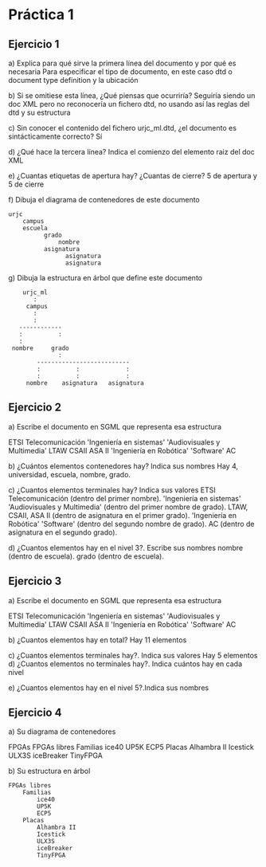  # Práctica 1


## Ejercicio 1
a) Explica para qué sirve la primera línea del documento y por qué es necesaria
Para especificar el tipo de documento, en este caso dtd o document type definition y la ubicación

b) Si se omitiese esta línea, ¿Qué piensas que ocurriría?
Seguiría siendo un doc XML pero no reconocería un fichero dtd, no usando así las reglas del dtd y su estructura

c) Sin conocer el contenido del fichero urjc_ml.dtd, ¿el documento es sintácticamente correcto?
Sí

d) ¿Qué hace la tercera línea?
Indica el comienzo del elemento raiz del doc XML

e) ¿Cuantas etiquetas de apertura hay? ¿Cuantas de cierre?
5 de apertura y 5 de cierre

f) Dibuja el diagrama de contenedores de este documento
        
    urjc
        campus
        escuela
              grado
                  nombre
              asignatura
                    asignatura
                    asignatura

g) Dibuja la estructura en árbol que define este documento
       
        urjc_ml  
           :
         campus
           :
           :
       ------------
       :          :
       :          
     nombre     grado 
                  :
            --------------------------
            :          :             :  
            :          :             :    
         nombre    asignatura   asignatura


## Ejercicio 2

a) Escribe el documento en SGML que representa esa estructura  
  
  
<!DOCTYPE universidad SYSTEM "universidad.dtd">
<universidad>
  <!-- include URL URJC -->
  <escuela>
    <nombre>
        <nombre>ETSI Telecomunicación</nombre>
    </nombre>
    <grado>
        <nombre>'Ingeniería en sistemas' 'Audiovisuales y Multimedia'</nombre>
        <asignatura>LTAW</asignatura>
        <asignatura>CSAII</asignatura>
        <asignatura>ASA II</asignatura>
    </grado>
    <grado>
        <nombre>'Ingeniería en Robótica' 'Software'</nombre>
        <asignatura>AC</asignatura>
    </grado>
  </escuela>
</universidad>

b) ¿Cuántos elementos contenedores hay? Indica sus nombres
Hay 4, universidad, escuela, nombre, grado.

c) ¿Cuantos elementos terminales hay? Indica sus valores
ETSI Telecomunicación (dentro del primer nombre).
'Ingeniería en sistemas' 'Audiovisuales y Multimedia' (dentro del primer nombre de grado).
LTAW, CSAII, ASA II (dentro de asignatura en el primer grado).
'Ingeniería en Robótica' 'Software' (dentro del segundo nombre de grado).
AC (dentro de asignatura en el segundo grado).

d) ¿Cuantos elementos hay en el nivel 3?. Escribe sus nombres
nombre (dentro de escuela).
grado (dentro de escuela).

## Ejercicio 3


a) Escribe el documento en SGML que representa esa estructura

<!DOCTYPE universidad SYSTEM "universidad.dtd">
<universidad>
  <!-- include URL URJC -->
  <escuela>
    <nombre>
        <nombre>ETSI Telecomunicación</nombre>
    </nombre>
    <grado>
        <nombre>'Ingeniería en sistemas' 'Audiovisuales y Multimedia'</nombre>
        <asignatura>LTAW</asignatura>
        <asignatura>CSAII</asignatura>
        <asignatura>ASA II</asignatura>
    </grado>
    <grado>
        <nombre>'Ingeniería en Robótica' 'Software'</nombre>
        <asignatura>AC</asignatura>
    </grado>
  </escuela>
</universidad>   
  
  
b) ¿Cuantos elementos hay en total?
Hay 11 elementos

c) ¿Cuantos elementos terminales hay?. Indica sus valores
Hay 5 elementos
d) ¿Cuantos elementos no terminales hay?. Indica cuántos hay en cada nivel

e) ¿Cuantos elementos hay en el nivel 5?.Indica sus nombres

## Ejercicio 4

a) Su diagrama de contenedores

FPGAs
    FPGAs libres
        Familias
            ice40
            UP5K
            ECP5
        Placas
            Alhambra II
            Icestick
            ULX3S
            iceBreaker
            TinyFPGA


b) Su estructura en árbol



    FPGAs libres
        Familias
            ice40
            UP5K
            ECP5
        Placas
            Alhambra II
            Icestick
            ULX3S
            iceBreaker
            TinyFPGA
